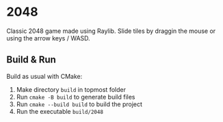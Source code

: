 # 2048
Classic 2048 game made using Raylib.
Slide tiles by draggin the mouse or using the arrow keys / WASD.

## Build & Run
Build as usual with CMake:
1. Make directory `build` in topmost folder
2. Run `cmake -B build` to generate build files
3. Run `cmake --build build` to build the project
4. Run the executable `build/2048`
